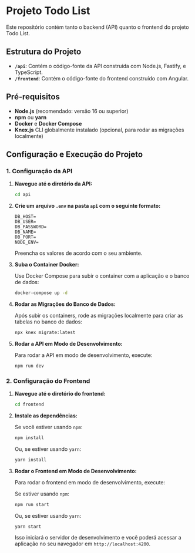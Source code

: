 # Projeto Todo List

Este repositório contém tanto o backend (API) quanto o frontend do projeto Todo List.

## Estrutura do Projeto

- **`/api`**: Contém o código-fonte da API construída com Node.js, Fastify, e TypeScript.
- **`/frontend`**: Contém o código-fonte do frontend construído com Angular.

## Pré-requisitos

- **Node.js** (recomendado: versão 16 ou superior)
- **npm** ou **yarn**
- **Docker** e **Docker Compose**
- **Knex.js** CLI globalmente instalado (opcional, para rodar as migrações localmente)

## Configuração e Execução do Projeto

### 1. Configuração da API

1. **Navegue até o diretório da API:**

   ```bash
   cd api
   ```

2. **Crie um arquivo `.env` na pasta `api` com o seguinte formato:**

   ```plaintext
   DB_HOST=
   DB_USER=
   DB_PASSWORD=
   DB_NAME=
   DB_PORT=
   NODE_ENV=
   ```

   Preencha os valores de acordo com o seu ambiente.

3. **Suba o Container Docker:**

   Use Docker Compose para subir o container com a aplicação e o banco de dados:

   ```bash
   docker-compose up -d
   ```

4. **Rodar as Migrações do Banco de Dados:**

   Após subir os containers, rode as migrações localmente para criar as tabelas no banco de dados:

   ```bash
   npx knex migrate:latest
   ```

5. **Rodar a API em Modo de Desenvolvimento:**

   Para rodar a API em modo de desenvolvimento, execute:

   ```bash
   npm run dev
   ```

### 2. Configuração do Frontend

1. **Navegue até o diretório do frontend:**

   ```bash
   cd frontend
   ```

2. **Instale as dependências:**

   Se você estiver usando `npm`:

   ```bash
   npm install
   ```

   Ou, se estiver usando `yarn`:

   ```bash
   yarn install
   ```

3. **Rodar o Frontend em Modo de Desenvolvimento:**

   Para rodar o frontend em modo de desenvolvimento, execute:

   Se estiver usando `npm`:

   ```bash
   npm run start
   ```

   Ou, se estiver usando `yarn`:

   ```bash
   yarn start
   ```

   Isso iniciará o servidor de desenvolvimento e você poderá acessar a aplicação no seu navegador em `http://localhost:4200`.
